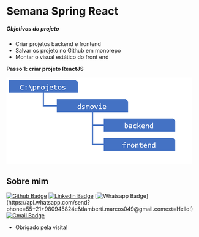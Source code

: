 # Semana Spring React 

##### Objetivos do projeto 

- Criar projetos backend e frontend
- Salvar os projeto no Github em monorepo
- Montar o visual estático do front end



**Passo 1: criar projeto ReactJS**

![PROJETO](https://github.com/LambertiMarcos/dsmovie/blob/main/informa%C3%A7%C3%B5es/images/projeto.png)

## Sobre mim

[![Github Badge](https://img.shields.io/badge/-Github-000?style=flat-square&logo=Github&logoColor=white&link=github.com/LambertiMarcos)](github.com/LambertiMarcos)
[![Linkedin Badge](https://img.shields.io/badge/-LinkedIn-blue?style=flat-square&logo=Linkedin&logoColor=white&link=linkedin.com/in/marcoslamberti)](linkedin.com/in/marcoslamberti)
[![Whatsapp Badge](https://img.shields.io/badge/-Whatsapp-4CA143?style=flat-square&labelColor=4CA143&logo=whatsapp&logoColor=white&link=https://api.whatsapp.com/send?phone=55+21+980945824&text=Hello!)](https://api.whatsapp.com/send?phone=55+21+980945824e&tlamberti.marcos049@gmail.comext=Hello!)
[![Gmail Badge](https://img.shields.io/badge/-Gmail-c14438?style=flat-square&logo=Gmail&logoColor=white&link=mailto:lamberti.marcos049@gmail.com)](mailto:lamberti.marcos049@gmail.com)
 
- Obrigado pela visita! 
